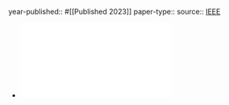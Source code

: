 year-published:: #[[Published 2023]] 
paper-type:: 
source:: [IEEE](https://ieeexplore.ieee.org/abstract/document/10301514)

- ![WiFiLeaks: Exposing Stationary Human Presence Through a Wall With Commodity Mobile Devices](../assets/WiFiLeaks_Exposing_Stationary_Human_Presence_Through_a_Wall_With_Commodity_Mobile_Devices_1733441419056_0.pdf)